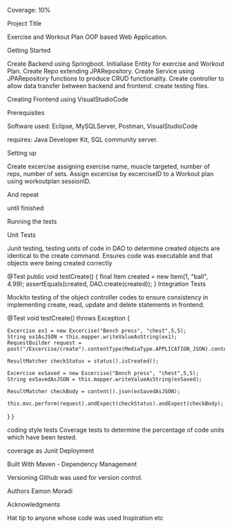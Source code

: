 Coverage: 10%

Project Title

Exercise and Workout Plan OOP based Web Application.

Getting Started

Create Backend using Springboot. Initialiase Entity for exercise and Workout Plan. Create Repo extending JPARepository. Create Service using JPARepository functions to produce CRUD functionality. Create controller to allow data transfer between backend and frontend. create testing files.

Creating Frontend using VisualStudioCode

Prerequisites

Software used: Eclipse, MySQLServer, Postman, VisualStudioCode

requires: Java Developer Kit, SQL community server.

Setting up

Create excercise assigning exercise name, muscle targeted, number of reps, number of sets. Assign excercise by excerciseID to a Workout plan using workoutplan sessionID.

And repeat

until finished

Running the tests

Unit Tests

Junit testing, testing units of code in DAO to determine created objects are identical to the create command. Ensures code was executable and that objects were being created correctly

@Test public void testCreate() { final Item created = new Item(1, "ball", 4.99); assertEquals(created, DAO.create(created)); } Integration Tests

Mockito testing of the object controller codes to ensure consistency in implementing create, read, update and delete statements in frontend.

@Test void testCreate() throws Exception {

	Excercise ex1 = new Excercise("Bench press", "chest",5,5);
	String ex1AsJSON = this.mapper.writeValueAsString(ex1);
	RequestBuilder request = post("/Excercise/create").contentType(MediaType.APPLICATION_JSON).content(ex1AsJSON);

	ResultMatcher checkStatus = status().isCreated(); 

	Excercise exSaved = new Excercise("Bench press", "chest",5,5);
	String exSavedAsJSON = this.mapper.writeValueAsString(exSaved);

	ResultMatcher checkBody = content().json(exSavedAsJSON);

	this.mvc.perform(request).andExpect(checkStatus).andExpect(checkBody);

}
}

coding style tests Coverage tests to determine the percentage of code units which have been tested.

coverage as Junit Deployment

Built With Maven - Dependency Management

Versioning Github was used for version control.

Authors Eamon Moradi

Acknowledgments

Hat tip to anyone whose code was used Inspiration etc
